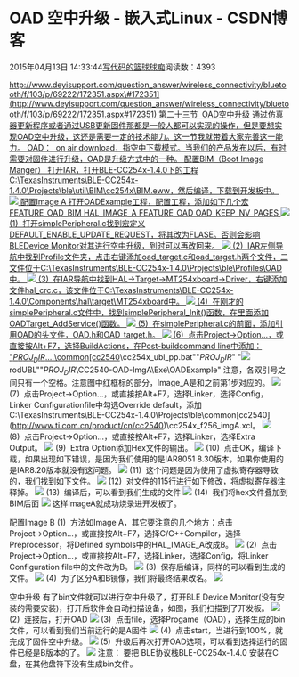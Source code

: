 
# OAD 空中升级 - 嵌入式Linux - CSDN博客

2015年04月13日 14:33:44[写代码的篮球球痴](https://me.csdn.net/weiqifa0)阅读数：4393


[http://www.deyisupport.com/question_answer/wireless_connectivity/bluetooth/f/103/p/69222/172351.aspx\#172351](http://www.deyisupport.com/question_answer/wireless_connectivity/bluetooth/f/103/p/69222/172351.aspx#172351)﻿﻿
第二十三节  OAD空中升级
通过仿真器更新程序或者通过USB更新固件那都是一般人都可以实现的操作，但是要想实现OAD空中升级，这还是需要一定的技术能力。这一节我就带着大家完善这一能力。
OAD：  on air download，指空中下载模式。当我们的产品发布以后，有时需要对固件进行升级，OAD是升级方式中的一种。
配置BIM（Boot Image Manger）
打开IAR，打开BLE-CC254x-1.4.0下的工程C:\TexasInstruments\BLE-CC254x-1.4.0\Projects\ble\util\BIM\cc254x\BIM.eww，然后编译，下载到开发板中。
![](http://www.deyisupport.com/resized-image.ashx/__size/550x0/__key/communityserver-discussions-components-files/103/1614.1.jpg)
配置Image A
打开OADExample工程，配置工程，添加如下几个宏
FEATURE_OAD_BIM
HAL_IMAGE_A
FEATURE_OAD
OAD_KEEP_NV_PAGES
![](http://www.deyisupport.com/resized-image.ashx/__size/550x0/__key/communityserver-discussions-components-files/103/4857.2.jpg)
(1)  打开simplePeripheral.c找到宏定义DEFAULT_ENABLE_UPDATE_REQUEST，将其改为FLASE。否则会影响BLEDevice Monitor对其进行空中升级，到时可以再改回来。
![](http://www.deyisupport.com/resized-image.ashx/__size/550x0/__key/communityserver-discussions-components-files/103/4075.3.jpg)
(2)  IAR左侧导航中找到Profile文件夹，点击右键添加oad_target.c和oad_target.h两个文件，二文件位于C:\TexasInstruments\BLE-CC254x-1.4.0\Projects\ble\Profiles\OAD中。
![](http://www.deyisupport.com/resized-image.ashx/__size/550x0/__key/communityserver-discussions-components-files/103/0677.4.jpg)
(3)  在IAR导航中找到HAL→Target→MT254xboard→Driver，右键添加文件hal_crc.c，该文件位于C:\TexasInstruments\BLE-CC254x-1.4.0\Components\hal\target\MT254xboard中。
![](http://www.deyisupport.com/resized-image.ashx/__size/550x0/__key/communityserver-discussions-components-files/103/0576.5.jpg)
(4)  在刚才的simplePeripheral.c文件中，找到simplePeripheral_Init()函数，在里面添加OADTarget_AddService()函数。
![](http://www.deyisupport.com/resized-image.ashx/__size/550x0/__key/communityserver-discussions-components-files/103/5873.6.jpg)
(5)  在simplePeripheral.c的前面，添加引用OAD的头文件，OAD.h和OAD_target.h。
![](http://www.deyisupport.com/resized-image.ashx/__size/550x0/__key/communityserver-discussions-components-files/103/0285.7.jpg)
(6)  点击Project→Option…，或直接按Alt+F7，选择BuildActions，在Post-buildcommand line中添加：
"$PROJ_DIR$\..\..\common\[cc2540](http://www.ti.com.cn/product/cn/cc2540)\cc254x_ubl_pp.bat""$PROJ_DIR$" "![](http://bbs.21ic.com/static/image/smiley/default/titter.gif)rodUBL""$PROJ_DIR$\CC2540-OAD-ImgA\Exe\OADExample"
注意，各双引号之间只有一个空格。注意图中红框标的部分，Image_A是和之前第1步对应的。
![](http://www.deyisupport.com/resized-image.ashx/__size/550x0/__key/communityserver-discussions-components-files/103/3173.8.jpg)
(7)  点击Project→Option…，或直接按Alt+F7，选择Linker，选择Config，Linker Configurationfile中勾选Override default，添加C:\TexasInstruments\BLE-CC254x-1.4.0\Projects\ble\common\[cc2540](http://www.ti.com.cn/product/cn/cc2540)\cc254x_f256_imgA.xcl。
![](http://www.deyisupport.com/resized-image.ashx/__size/550x0/__key/communityserver-discussions-components-files/103/4807.9.jpg)
(8)  点击Project→Option…，或直接按Alt+F7，选择Linker，选择Extra Output。
![](http://www.deyisupport.com/resized-image.ashx/__size/550x0/__key/communityserver-discussions-components-files/103/3583.10.jpg)
(9)  Extra Option添加Hex文件的输出。
![](http://www.deyisupport.com/resized-image.ashx/__size/550x0/__key/communityserver-discussions-components-files/103/6712.11.jpg)
(10)  点击OK，编译下载，如果出现如下错误，是因为我们使用的是IAR8051 8.30版本，如果你使用的是IAR8.20版本就没有这问题。
![](http://www.deyisupport.com/resized-image.ashx/__size/550x0/__key/communityserver-discussions-components-files/103/2086.12.jpg)
(11)  这个问题是因为使用了虚拟寄存器导致的，我们找到如下文件。
![](http://www.deyisupport.com/resized-image.ashx/__size/550x0/__key/communityserver-discussions-components-files/103/0435.13.jpg)
(12)  对文件的115行进行如下修改，将虚拟寄存器注释掉。
![](http://www.deyisupport.com/resized-image.ashx/__size/550x0/__key/communityserver-discussions-components-files/103/8037.14.jpg)
(13)  编译后，可以看到我们生成的文件
![](http://www.deyisupport.com/resized-image.ashx/__size/550x0/__key/communityserver-discussions-components-files/103/2816.15.jpg)
(14)  我们将hex文件叠加到BIM后面
![](http://www.deyisupport.com/resized-image.ashx/__size/550x0/__key/communityserver-discussions-components-files/103/1781.16.jpg)
这样ImageA就成功烧录进开发板了。

配置Image B
(1)  方法如Image A，其它要注意的几个地方：点击Project→Option…，或直接按Alt+F7，选择C/C++Compiler，选择Preprocessor，将Defined symbols中的HAL_IMAGE_A改成B。
![](http://www.deyisupport.com/resized-image.ashx/__size/550x0/__key/communityserver-discussions-components-files/103/5722.17.jpg)
(2)  点击Project→Option…，或直接按Alt+F7，选择Linker，选择Config，将Linker Configuration file中的文件改为B。
![](http://www.deyisupport.com/resized-image.ashx/__size/550x0/__key/communityserver-discussions-components-files/103/6064.18.jpg)
(3)  保存后编译，同样的可以看到生成的文件。
![](http://www.deyisupport.com/resized-image.ashx/__size/550x0/__key/communityserver-discussions-components-files/103/1346.19.jpg)
(4)  为了区分A和B镜像，我们将最终结果改名。
![](http://www.deyisupport.com/resized-image.ashx/__size/550x0/__key/communityserver-discussions-components-files/103/0638.20.jpg)


空中升级
有了bin文件就可以进行空中升级了，打开BLE Device Monitor(没有安装的需要安装)，打开后软件会自动扫描设备，如图，我们扫描到了开发板。
![](http://www.deyisupport.com/resized-image.ashx/__size/550x0/__key/communityserver-discussions-components-files/103/6523.21.jpg)
(2)  连接后，打开OAD
![](http://www.deyisupport.com/resized-image.ashx/__size/550x0/__key/communityserver-discussions-components-files/103/4137.22.jpg)
(3)  点击file，选择Progame（OAD），选择生成的bin文件，可以看到我们当前运行的是A固件
![](http://www.deyisupport.com/resized-image.ashx/__size/550x0/__key/communityserver-discussions-components-files/103/2311.23.jpg)
(4)  点击start，当进行到100%，就完成了固件空中升级。
![](http://www.deyisupport.com/resized-image.ashx/__size/550x0/__key/communityserver-discussions-components-files/103/2311.24.jpg)
(5)  升级后再次打开OAD选项，可以看到选择运行的固件已经是B版本的了。
![](http://www.deyisupport.com/resized-image.ashx/__size/550x0/__key/communityserver-discussions-components-files/103/3660.25.jpg)
注意：
要把 BLE协议栈BLE-CC254x-1.4.0 安装在C盘，在其他盘符下没有生成bin文件。
﻿﻿

